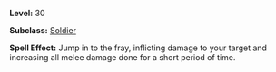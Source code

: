 <!-- TITLE: Skill: Into The Fray -->
<!-- SUBTITLE: A quick summary of Into The Fray -->

**Level:** 30

**Subclass:** [Soldier](soldier)

**Spell Effect:** Jump in to the fray, inflicting damage to your target and increasing all melee damage done for a short period of time.
